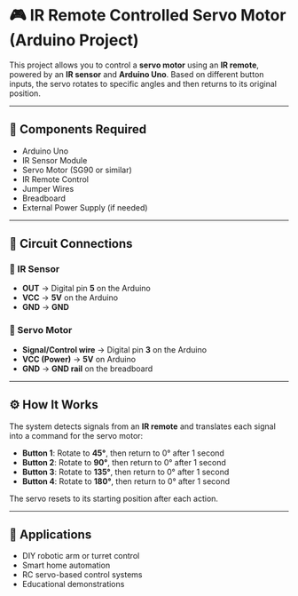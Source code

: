 # 🎮 IR Remote Controlled Servo Motor (Arduino Project)

This project allows you to control a **servo motor** using an **IR remote**, powered by an **IR sensor** and **Arduino Uno**. Based on different button inputs, the servo rotates to specific angles and then returns to its original position.

---

## 🧰 Components Required

- Arduino Uno  
- IR Sensor Module  
- Servo Motor (SG90 or similar)  
- IR Remote Control  
- Jumper Wires  
- Breadboard  
- External Power Supply (if needed)

---

## 🔌 Circuit Connections

### 🔹 IR Sensor
- **OUT** → Digital pin **5** on the Arduino  
- **VCC** → **5V** on the Arduino  
- **GND** → **GND**

### 🔹 Servo Motor
- **Signal/Control wire** → Digital pin **3** on the Arduino  
- **VCC (Power)** → **5V** on Arduino  
- **GND** → **GND rail** on the breadboard

---

## ⚙️ How It Works

The system detects signals from an **IR remote** and translates each signal into a command for the servo motor:

- **Button 1**: Rotate to **45°**, then return to 0° after 1 second  
- **Button 2**: Rotate to **90°**, then return to 0° after 1 second  
- **Button 3**: Rotate to **135°**, then return to 0° after 1 second  
- **Button 4**: Rotate to **180°**, then return to 0° after 1 second  

The servo resets to its starting position after each action.

---



## 📌 Applications

- DIY robotic arm or turret control  
- Smart home automation  
- RC servo-based control systems  
- Educational demonstrations

